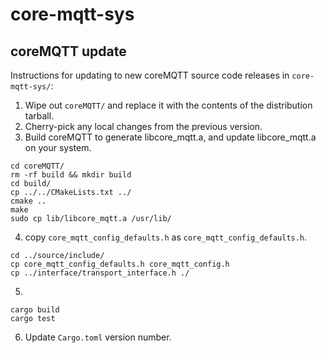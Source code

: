 # core-mqtt-sys

## coreMQTT update
Instructions for updating to new coreMQTT source code releases in `core-mqtt-sys/`:

1. Wipe out `coreMQTT/` and replace it with the contents of the distribution tarball.
2. Cherry-pick any local changes from the previous version.
3. Build coreMQTT to generate libcore_mqtt.a,
   and update libcore_mqtt.a on your system.

```
cd coreMQTT/
rm -rf build && mkdir build
cd build/
cp ../../CMakeLists.txt ../
cmake ..
make
sudo cp lib/libcore_mqtt.a /usr/lib/
```

4. copy `core_mqtt_config_defaults.h` as `core_mqtt_config_defaults.h`.
```
cd ../source/include/
cp core_mqtt_config_defaults.h core_mqtt_config.h
cp ../interface/transport_interface.h ./

```
5.
```
cargo build
cargo test
```
6. Update `Cargo.toml` version number.
